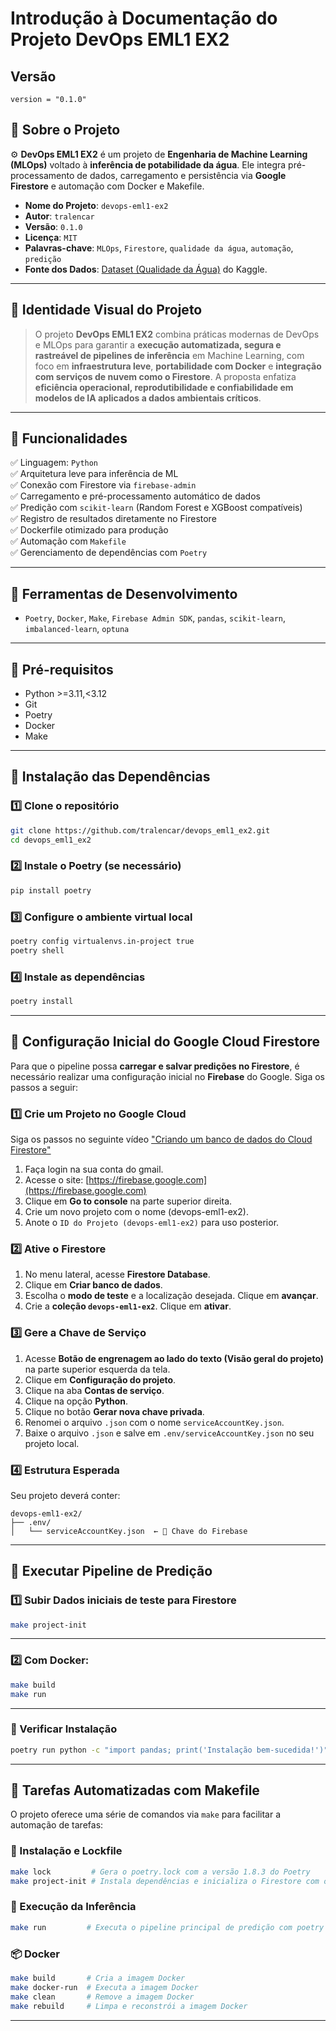 # Introdução à Documentação do Projeto DevOps EML1 EX2

## Versão
`version = "0.1.0"`

## 🔹 Sobre o Projeto
⚙️ **DevOps EML1 EX2** é um projeto de **Engenharia de Machine Learning (MLOps)** voltado à **inferência de potabilidade da água**. Ele integra pré-processamento de dados, carregamento e persistência via **Google Firestore** e automação com Docker e Makefile.

- **Nome do Projeto**: `devops-eml1-ex2`
- **Autor**: `tralencar`
- **Versão**: `0.1.0`
- **Licença**: `MIT`
- **Palavras-chave**: `MLOps`, `Firestore`, `qualidade da água`, `automação`, `predição`
- **Fonte dos Dados**: [Dataset (Qualidade da Água)](https://www.kaggle.com/datasets/adityakadiwal/water-potability/data) do Kaggle.

---

## 🔹 Identidade Visual do Projeto

> O projeto **DevOps EML1 EX2** combina práticas modernas de DevOps e MLOps para garantir a **execução automatizada, segura e rastreável de pipelines de inferência** em Machine Learning, com foco em **infraestrutura leve**, **portabilidade com Docker** e **integração com serviços de nuvem como o Firestore**.
> A proposta enfatiza **eficiência operacional, reprodutibilidade e confiabilidade em modelos de IA aplicados a dados ambientais críticos**.

---

## 🔹 Funcionalidades

✅ Linguagem: `Python`  
✅ Arquitetura leve para inferência de ML  
✅ Conexão com Firestore via `firebase-admin`  
✅ Carregamento e pré-processamento automático de dados  
✅ Predição com `scikit-learn` (Random Forest e XGBoost compatíveis)  
✅ Registro de resultados diretamente no Firestore  
✅ Dockerfile otimizado para produção  
✅ Automação com `Makefile`  
✅ Gerenciamento de dependências com `Poetry`  

---

## 🧪 Ferramentas de Desenvolvimento

- `Poetry`, `Docker`, `Make`, `Firebase Admin SDK`, `pandas`, `scikit-learn`, `imbalanced-learn`, `optuna`

---

## 🔹 Pré-requisitos

- Python >=3.11,<3.12
- Git
- Poetry
- Docker
- Make

---

## 🔹 Instalação das Dependências

### 1️⃣ Clone o repositório

```bash
git clone https://github.com/tralencar/devops_eml1_ex2.git
cd devops_eml1_ex2
```

### 2️⃣ Instale o Poetry (se necessário)

```bash
pip install poetry
```

### 3️⃣ Configure o ambiente virtual local

```bash
poetry config virtualenvs.in-project true
poetry shell
```

### 4️⃣ Instale as dependências

```bash
poetry install
```

---

## 🔹 Configuração Inicial do Google Cloud Firestore

Para que o pipeline possa **carregar e salvar predições no Firestore**, é necessário realizar uma configuração inicial no **Firebase** do Google. Siga os passos a seguir:

### 1️⃣ Crie um Projeto no Google Cloud

Siga os passos no seguinte vídeo ["Criando um banco de dados do Cloud Firestore"](https://www.youtube.com/watch?v=aYyDjtacyO4)

1. Faça login na sua conta do gmail.
2. Acesse o site: [https://firebase.google.com](https://firebase.google.com)
3. Clique em **Go to console** na parte superior direita.
4. Crie um novo projeto com o nome (devops-eml1-ex2).
5. Anote o `ID do Projeto (devops-eml1-ex2)` para uso posterior.

### 2️⃣ Ative o Firestore

1. No menu lateral, acesse **Firestore Database**.
2. Clique em **Criar banco de dados**.
3. Escolha o **modo de teste** e a localização desejada. Clique em **avançar**.
4. Crie a **coleção `devops-eml1-ex2`**. Clique em **ativar**.

### 3️⃣ Gere a Chave de Serviço

1. Acesse **Botão de engrenagem ao lado do texto (Visão geral do projeto)** na parte superior esquerda da tela.
2. Clique em **Configuração do projeto**.
3. Clique na aba **Contas de serviço**.
4. Clique na opção **Python**.
5. Clique no botão **Gerar nova chave privada**.
6. Renomei o arquivo `.json` com o nome `serviceAccountKey.json`.
7. Baixe o arquivo `.json` e salve em `.env/serviceAccountKey.json` no seu projeto local.

### 4️⃣ Estrutura Esperada

Seu projeto deverá conter:
```
devops-eml1-ex2/
├── .env/
│   └── serviceAccountKey.json  ← 🔐 Chave do Firebase
```

---

## 🔹 Executar Pipeline de Predição

### 1️⃣ Subir Dados iniciais de teste para Firestore

```bash
make project-init
```

---

### 2️⃣ Com Docker:
```bash
make build
make run
```

---

### 🔹 Verificar Instalação

```bash
poetry run python -c "import pandas; print('Instalação bem-sucedida!')"
```

---

## 🔹 Tarefas Automatizadas com Makefile

O projeto oferece uma série de comandos via `make` para facilitar a automação de tarefas:

### 🔧 Instalação e Lockfile

```bash
make lock         # Gera o poetry.lock com a versão 1.8.3 do Poetry
make project-init # Instala dependências e inicializa o Firestore com os dados CSV
```

### 🚀 Execução da Inferência

```bash
make run         # Executa o pipeline principal de predição com poetry
```

### 📦 Docker

```bash
make build       # Cria a imagem Docker
make docker-run  # Executa a imagem Docker
make clean       # Remove a imagem Docker
make rebuild     # Limpa e reconstrói a imagem Docker
```

---